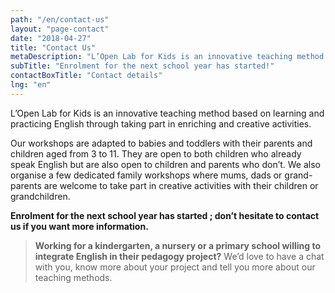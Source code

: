 ```yaml
---
path: "/en/contact-us"
layout: "page-contact"
date: "2018-04-27"
title: "Contact Us"
metaDescription: "L’Open Lab for Kids is an innovative teaching method based on learning and practicing English through taking part in enriching and creative activities."
subTitle: "Enrolment for the next school year has started!"
contactBoxTitle: "Contact details"
lng: "en"
---
```


L’Open Lab for Kids is an innovative teaching method based on learning and practicing English through taking part in enriching and creative activities.
 
Our workshops are adapted to babies and toddlers with their parents and children aged from 3 to 11. They are open to both children who already speak English but are also open to children and parents who don’t. We also organise a few dedicated family workshops where mums, dads or grand-parents are welcome to take part in creative activities with their children or grandchildren. 

**Enrolment for the next school year has started ; don’t hesitate to contact us if you want more information.**

> **Working for a kindergarten, a nursery or a primary school willing to integrate English in their pedagogy project?** We’d love to have a chat with you, know more about your project and tell you more about our teaching methods.